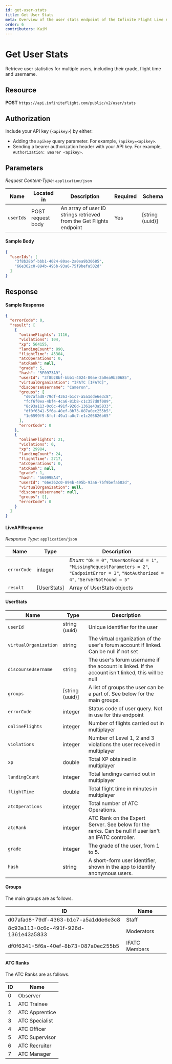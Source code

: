 ```yaml
---
id: get-user-stats
title: Get User Stats
meta: Overview of the user stats endpoint of the Infinite Flight Live API
order: 6
contributors: KaiM
---
```


# Get User Stats

Retrieve user statistics for multiple users, including their grade, flight time and username.



## Resource

**POST** `https://api.infiniteflight.com/public/v2/user/stats`



## Authorization

Include your API key (`<apikey>`) by either:

- Adding the `apikey` query parameter. For example, `?apikey=<apikey>`.
- Sending a bearer authorization header with your API key. For example, `Authorization: Bearer <apikey>`.



## Parameters

*Request Content-Type:* `application/json`

| Name      | Located in        | Description                                                  | Required | Schema          |
| --------- | ----------------- | ------------------------------------------------------------ | -------- | --------------- |
| `userIds` | POST request body | An array of user ID strings retrieved from the Get Flights endpoint | Yes      | [string (uuid)] |

#### Sample Body

```json
{
  "userIds": [
    "3f8b28bf-bbb1-4024-80ae-2a0ea9b30685",
    "66e362c0-894b-495b-93a6-75f9befa502d"
  ]
}
```



## Response

#### Sample Response

```json
{
  "errorCode": 0,
  "result": [
    {
      "onlineFlights": 1116,
      "violations": 104,
      "xp": 564155,
      "landingCount": 890,
      "flightTime": 45304,
      "atcOperations": 0,
      "atcRank": null,
      "grade": 5,
      "hash": "5F0973A9",
      "userId": "3f8b28bf-bbb1-4024-80ae-2a0ea9b30685",
      "virtualOrganization": "IFATC [IFATC]",
      "discourseUsername": "Cameron",
      "groups": [
        "d07afad8-79df-4363-b1c7-a5a1dde6e3c8",
        "fcf6f0ea-4bf4-4ca6-81b8-c1c357d8f089",
        "8c93a113-0c6c-491f-926d-1361e43a5833",
        "df0f6341-5f6a-40ef-8b73-087a0ec255b5",
        "1e6599f9-8fcf-49a1-a0c7-e1c205826b65"
      ],
      "errorCode": 0
    },
    {
      "onlineFlights": 21,
      "violations": 0,
      "xp": 29984,
      "landingCount": 24,
      "flightTime": 2717,
      "atcOperations": 0,
      "atcRank": null,
      "grade": 1,
      "hash": "56099EA4",
      "userId": "66e362c0-894b-495b-93a6-75f9befa502d",
      "virtualOrganization": null,
      "discourseUsername": null,
      "groups": [],
      "errorCode": 0
    }
  ]
}
```



#### LiveAPIResponse

*Response Type:* `application/json`

| Name        | Type        | Description                                                  |
| ----------- | ----------- | ------------------------------------------------------------ |
| `errorCode` | integer     | _Enum:_ `"Ok = 0"`, `"UserNotFound = 1"`, `"MissingRequestParameters = 2"`, `"EndpointError = 3"`, `"NotAuthorized = 4"`, `"ServerNotFound = 5"` |
| `result`    | [UserStats] | Array of UserStats objects                                   |



#### UserStats

| Name                  | Type            | Description                                                  |
| --------------------- | --------------- | ------------------------------------------------------------ |
| `userId`              | string (uuid)   | Unique identifier for the user                               |
| `virtualOrganization` | string          | The virtual organization of the user's forum account if linked. Can be null if not set |
| `discourseUsername`   | string          | The user's forum username if the account is linked. If the account isn't linked, this will be null |
| `groups`              | [string (uuid)] | A list of groups the user can be a part of. See below for the main groups. |
| `errorCode`           | integer         | Status code of user query. Not in use for this endpoint      |
| `onlineFlights`       | integer         | Number of flights carried out in multiplayer                 |
| `violations`          | integer         | Number of Level 1, 2 and 3 violations the user received in multiplayer |
| `xp`                  | double          | Total XP obtained in multiplayer                             |
| `landingCount`        | integer         | Total landings carried out in multiplayer                    |
| `flightTime`          | double          | Total flight time in minutes in multiplayer                  |
| `atcOperations`       | integer         | Total number of ATC Operations.                              |
| `atcRank`             | integer         | ATC Rank on the Expert Server. See below for the ranks. Can be null if user isn't an IFATC controller. |
| `grade`               | integer         | The grade of the user, from 1 to 5.                          |
| `hash`                | string          | A short-form user identifier, shown in the app to identify anonymous users. |

#### Groups

The main groups are as follows.

| ID                                   | Name          |
| ------------------------------------ | ------------- |
| d07afad8-79df-4363-b1c7-a5a1dde6e3c8 | Staff         |
| 8c93a113-0c6c-491f-926d-1361e43a5833 | Moderators    |
| df0f6341-5f6a-40ef-8b73-087a0ec255b5 | IFATC Members |

#### ATC Ranks

The ATC Ranks are as follows.

| ID   | Name           |
| ---- | -------------- |
| 0    | Observer       |
| 1    | ATC Trainee    |
| 2    | ATC Apprentice |
| 3    | ATC Specialist |
| 4    | ATC Officer    |
| 5    | ATC Supervisor |
| 6    | ATC Recruiter  |
| 7    | ATC Manager    |
